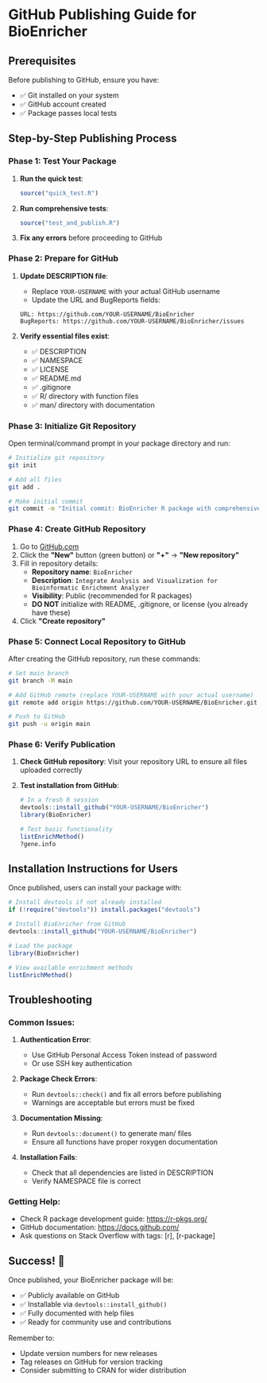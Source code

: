 # GitHub Publishing Guide for BioEnricher

## Prerequisites

Before publishing to GitHub, ensure you have:
- ✅ Git installed on your system
- ✅ GitHub account created
- ✅ Package passes local tests

## Step-by-Step Publishing Process

### Phase 1: Test Your Package

1. **Run the quick test**:
   ```r
   source("quick_test.R")
   ```

2. **Run comprehensive tests**:
   ```r
   source("test_and_publish.R")
   ```

3. **Fix any errors** before proceeding to GitHub

### Phase 2: Prepare for GitHub

1. **Update DESCRIPTION file**:
   - Replace `YOUR-USERNAME` with your actual GitHub username
   - Update the URL and BugReports fields:
   ```
   URL: https://github.com/YOUR-USERNAME/BioEnricher
   BugReports: https://github.com/YOUR-USERNAME/BioEnricher/issues
   ```

2. **Verify essential files exist**:
   - ✅ DESCRIPTION
   - ✅ NAMESPACE  
   - ✅ LICENSE
   - ✅ README.md
   - ✅ .gitignore
   - ✅ R/ directory with function files
   - ✅ man/ directory with documentation

### Phase 3: Initialize Git Repository

Open terminal/command prompt in your package directory and run:

```bash
# Initialize git repository
git init

# Add all files
git add .

# Make initial commit
git commit -m "Initial commit: BioEnricher R package with comprehensive documentation"
```

### Phase 4: Create GitHub Repository

1. Go to [GitHub.com](https://github.com)
2. Click the **"New"** button (green button) or **"+"** → **"New repository"**
3. Fill in repository details:
   - **Repository name**: `BioEnricher`
   - **Description**: `Integrate Analysis and Visualization for Bioinformatic Enrichment Analyzer`
   - **Visibility**: Public (recommended for R packages)
   - **DO NOT** initialize with README, .gitignore, or license (you already have these)
4. Click **"Create repository"**

### Phase 5: Connect Local Repository to GitHub

After creating the GitHub repository, run these commands:

```bash
# Set main branch
git branch -M main

# Add GitHub remote (replace YOUR-USERNAME with your actual username)
git remote add origin https://github.com/YOUR-USERNAME/BioEnricher.git

# Push to GitHub
git push -u origin main
```

### Phase 6: Verify Publication

1. **Check GitHub repository**: Visit your repository URL to ensure all files uploaded correctly

2. **Test installation from GitHub**:
   ```r
   # In a fresh R session
   devtools::install_github("YOUR-USERNAME/BioEnricher")
   library(BioEnricher)
   
   # Test basic functionality
   listEnrichMethod()
   ?gene.info
   ```

## Installation Instructions for Users

Once published, users can install your package with:

```r
# Install devtools if not already installed
if (!require("devtools")) install.packages("devtools")

# Install BioEnricher from GitHub
devtools::install_github("YOUR-USERNAME/BioEnricher")

# Load the package
library(BioEnricher)

# View available enrichment methods
listEnrichMethod()
```

## Troubleshooting

### Common Issues:

1. **Authentication Error**: 
   - Use GitHub Personal Access Token instead of password
   - Or use SSH key authentication

2. **Package Check Errors**:
   - Run `devtools::check()` and fix all errors before publishing
   - Warnings are acceptable but errors must be fixed

3. **Documentation Missing**:
   - Run `devtools::document()` to generate man/ files
   - Ensure all functions have proper roxygen documentation

4. **Installation Fails**:
   - Check that all dependencies are listed in DESCRIPTION
   - Verify NAMESPACE file is correct

### Getting Help:

- Check R package development guide: https://r-pkgs.org/
- GitHub documentation: https://docs.github.com/
- Ask questions on Stack Overflow with tags: [r], [r-package]

## Success! 🎉

Once published, your BioEnricher package will be:
- ✅ Publicly available on GitHub
- ✅ Installable via `devtools::install_github()`
- ✅ Fully documented with help files
- ✅ Ready for community use and contributions

Remember to:
- Update version numbers for new releases
- Tag releases on GitHub for version tracking
- Consider submitting to CRAN for wider distribution